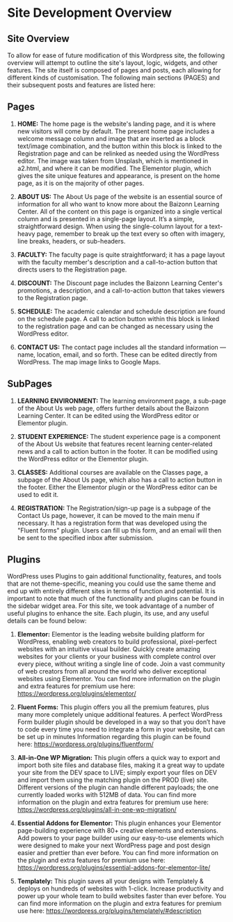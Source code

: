 # Site Development Overview

## Site Overview

To allow for ease of future modification of this Wordpress site, the following overview will attempt to outline the site's layout, logic, widgets, and other features. The site itself is composed of pages and posts, each allowing for different kinds of customisation. The following main sections (PAGES) and their subsequent posts and features are listed here:

## Pages

1. **HOME:** The home page is the website's landing page, and it is where new visitors will come by default. The present home page includes a welcome message column and image that are inserted as a block text/image combination, and the button within this block is linked to the Registration page and can be relinked as needed using the WordPress editor. The image was taken from Unsplash, which is mentioned in a2.html, and where it can be modified. The Elementor plugin, which gives the site unique features and appearance, is present on the home page, as it is on the majority of other pages.

2. **ABOUT US:** The About Us page of the website is an essential source of information for all who want to know more about the Baizonn Learning Center. All of the content on this page is organized into a single vertical column and is presented in a single-page layout. It’s a simple, straightforward design. When using the single-column layout for a text-heavy page, remember to break up the text every so often with imagery, line breaks, headers, or sub-headers.

3. **FACULTY:** The faculty page is quite straightforward; it has a page layout with the faculty member's description and a call-to-action button that directs users to the Registration page.

4. **DISCOUNT:** The Discount page includes the Baizonn Learning Center's promotions, a description, and a call-to-action button that takes viewers to the Registration page.

5. **SCHEDULE:** The academic calendar and schedule description are found on the schedule page. A call to action button within this block is linked to the registration page and can be changed as necessary using the WordPress editor.

6. **CONTACT US:** The contact page includes all the standard information — name, location, email, and so forth. These can be edited directly from WordPress. The map image links to Google Maps.

## SubPages

1. **LEARNING ENVIRONMENT:** The learning environment page, a sub-page of the About Us web page, offers further details about the Baizonn Learning Center. It can be edited using the WordPress editor or Elementor plugin.

2. **STUDENT EXPERIENCE:** The student experience page is a component of the About Us website that features recent learning center-related news and a call to action button in the footer. It can be modified using the WordPress editor or the Elementor plugin.

3. **CLASSES:** Additional courses are available on the Classes page, a subpage of the About Us page, which also has a call to action button in the footer. Either the Elementor plugin or the WordPress editor can be used to edit it.

4. **REGISTRATION:** The Registration/sign-up page is a subpage of the Contact Us page, however, it can be moved to the main menu if necessary. It has a registration form that was developed using the "Fluent forms" plugin. Users can fill up this form, and an email will then be sent to the specified inbox after submission.

## Plugins

WordPress uses Plugins to gain additional functionality, features, and tools that are not theme-specific, meaning you could use the same theme and end up with entirely different sites in terms of function and potential. It is important to note that much of the functionality and plugins can be found in the sidebar widget area. For this site, we took advantage of a number of useful plugins to enhance the site. Each plugin, its use, and any useful details can be found below:

1. **Elementor:** Elementor is the leading website building platform for WordPress, enabling web creators to build professional, pixel-perfect websites with an intuitive visual builder. Quickly create amazing websites for your clients or your business with complete control over every piece, without writing a single line of code. Join a vast community of web creators from all around the world who deliver exceptional websites using Elementor. You can find more information on the plugin and extra features for premium use here: <https://wordpress.org/plugins/elementor/>

2. **Fluent Forms:** This plugin offers you all the premium features, plus many more completely unique additional features. A perfect WordPress Form builder plugin should be developed in a way so that you don’t have to code every time you need to integrate a form in your website, but can be set up in minutes Information regarding this plugin can be found here: <https://wordpress.org/plugins/fluentform/>

3. **All-in-One WP Migration:** This plugin offers a quick way to export and import both site files and database files, making it a great way to update your site from the DEV space to LIVE; simply export your files on DEV and import them using the matching plugin on the PROD (live) site. Different versions of the plugin can handle different payloads; the one currently loaded works with 512MB of data. You can find more information on the plugin and extra features for premium use here: <https://wordpress.org/plugins/all-in-one-wp-migration/>

4. **Essential Addons for Elementor:** This plugin enhances your Elementor page-building experience with 80+ creative elements and extensions. Add powers to your page builder using our easy-to-use elements which were designed to make your next WordPress page and post design easier and prettier than ever before. You can find more information on the plugin and extra features for premium use here: <https://wordpress.org/plugins/essential-addons-for-elementor-lite/>

5. **Templately:** This plugin saves all your designs with Templately & deploys on hundreds of websites with 1-click. Increase productivity and power up your whole team to build websites faster than ever before. You can find more information on the plugin and extra features for premium use here: <https://wordpress.org/plugins/templately/#description>

